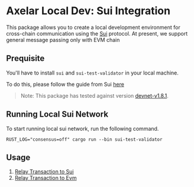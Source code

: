 # Axelar Local Dev: Sui Integration

This package allows you to create a local development environment for cross-chain communication using the [Sui](https://sui.io/) protocol. At present, we support general message passing only with EVM chain

## Prequisite

You'll have to install `sui` and `sui-test-validator` in your local machine.

To do this, please follow the guide from Sui [here](https://docs.sui.io/build/sui-local-network#install-sui-from-github)

> Note: This package has tested against version [devnet-v1.8.1](https://github.com/MystenLabs/sui/releases/tag/devnet-v1.8.1).

## Running Local Sui Network

To start running local sui network, run the following command.

```
RUST_LOG="consensus=off" cargo run --bin sui-test-validator
```

## Usage

1. [Relay Transaction to Sui](./docs/evm_to_sui.md)
2. [Relay Transaction to Evm](./docs/sui_to_evm.md)
